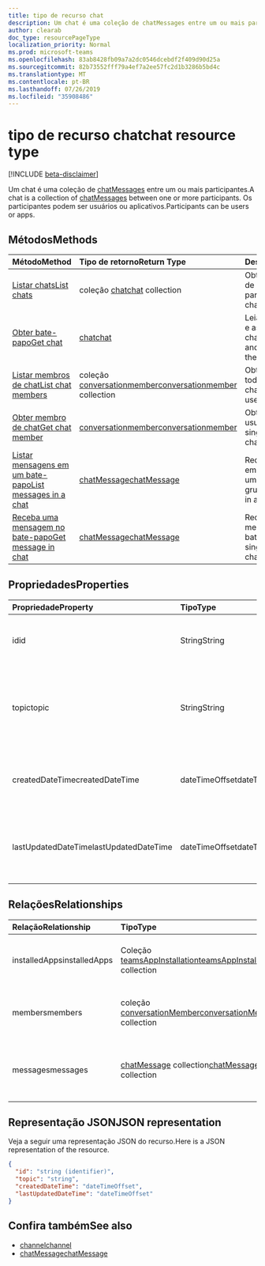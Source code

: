 ```yaml
---
title: tipo de recurso chat
description: Um chat é uma coleção de chatMessages entre um ou mais participantes.
author: clearab
doc_type: resourcePageType
localization_priority: Normal
ms.prod: microsoft-teams
ms.openlocfilehash: 83ab8428fb09a7a2dc0546dcebdf2f409d90d25a
ms.sourcegitcommit: 82b73552fff79a4ef7a2ee57fc2d1b3286b5bd4c
ms.translationtype: MT
ms.contentlocale: pt-BR
ms.lasthandoff: 07/26/2019
ms.locfileid: "35908486"
---
```

# <a name="chat-resource-type"></a><span data-ttu-id="e74e4-103">tipo de recurso chat</span><span class="sxs-lookup"><span data-stu-id="e74e4-103">chat resource type</span></span>

[!INCLUDE [beta-disclaimer](../../includes/beta-disclaimer.md)]

<span data-ttu-id="e74e4-104">Um chat é uma coleção de [chatMessages](chatmessage.md) entre um ou mais participantes.</span><span class="sxs-lookup"><span data-stu-id="e74e4-104">A chat is a collection of [chatMessages](chatmessage.md) between one or more participants.</span></span> <span data-ttu-id="e74e4-105">Os participantes podem ser usuários ou aplicativos.</span><span class="sxs-lookup"><span data-stu-id="e74e4-105">Participants can be users or apps.</span></span>

## <a name="methods"></a><span data-ttu-id="e74e4-106">Métodos</span><span class="sxs-lookup"><span data-stu-id="e74e4-106">Methods</span></span>

|  <span data-ttu-id="e74e4-107">Método</span><span class="sxs-lookup"><span data-stu-id="e74e4-107">Method</span></span>       |  <span data-ttu-id="e74e4-108">Tipo de retorno</span><span class="sxs-lookup"><span data-stu-id="e74e4-108">Return Type</span></span>  | <span data-ttu-id="e74e4-109">Descrição</span><span class="sxs-lookup"><span data-stu-id="e74e4-109">Description</span></span>|
|:---------------|:--------|:----------|
|[<span data-ttu-id="e74e4-110">Listar chats</span><span class="sxs-lookup"><span data-stu-id="e74e4-110">List chats</span></span>](../api/chat-list.md) | <span data-ttu-id="e74e4-111">coleção [chat](channel.md)</span><span class="sxs-lookup"><span data-stu-id="e74e4-111">[chat](channel.md) collection</span></span> | <span data-ttu-id="e74e4-112">Obter a lista de chats de que um usuário faz parte.</span><span class="sxs-lookup"><span data-stu-id="e74e4-112">Get the list of chats a user is part of.</span></span>|
|[<span data-ttu-id="e74e4-113">Obter bate-papo</span><span class="sxs-lookup"><span data-stu-id="e74e4-113">Get chat</span></span>](../api/chat-get.md) | [<span data-ttu-id="e74e4-114">chat</span><span class="sxs-lookup"><span data-stu-id="e74e4-114">chat</span></span>](channel.md) | <span data-ttu-id="e74e4-115">Leia as propriedades e as relações do chat.</span><span class="sxs-lookup"><span data-stu-id="e74e4-115">Read properties and relationships of the chat.</span></span>|
|[<span data-ttu-id="e74e4-116">Listar membros de chat</span><span class="sxs-lookup"><span data-stu-id="e74e4-116">List chat members</span></span>](../api/conversationmember-list.md) | <span data-ttu-id="e74e4-117">coleção [conversationmember](conversationmember.md)</span><span class="sxs-lookup"><span data-stu-id="e74e4-117">[conversationmember](conversationmember.md) collection</span></span> | <span data-ttu-id="e74e4-118">Obtenha a lista de todos os usuários no chat.</span><span class="sxs-lookup"><span data-stu-id="e74e4-118">Get the list of all users in the chat.</span></span>|
|[<span data-ttu-id="e74e4-119">Obter membro de chat</span><span class="sxs-lookup"><span data-stu-id="e74e4-119">Get chat member</span></span>](../api/conversationmember-get.md) | [<span data-ttu-id="e74e4-120">conversationmember</span><span class="sxs-lookup"><span data-stu-id="e74e4-120">conversationmember</span></span>](conversationmember.md) | <span data-ttu-id="e74e4-121">Obtenha um único usuário no chat.</span><span class="sxs-lookup"><span data-stu-id="e74e4-121">Get a single user in the chat.</span></span>|
|[<span data-ttu-id="e74e4-122">Listar mensagens em um bate-papo</span><span class="sxs-lookup"><span data-stu-id="e74e4-122">List messages in a chat</span></span>](../api/chatmessage-list.md)  | [<span data-ttu-id="e74e4-123">chatMessage</span><span class="sxs-lookup"><span data-stu-id="e74e4-123">chatMessage</span></span>](../resources/chatmessage.md) | <span data-ttu-id="e74e4-124">Receba mensagens em um bate-papo de um para um ou de grupo.</span><span class="sxs-lookup"><span data-stu-id="e74e4-124">Get messages in a 1:1 or group chat.</span></span> |
|[<span data-ttu-id="e74e4-125">Receba uma mensagem no bate-papo</span><span class="sxs-lookup"><span data-stu-id="e74e4-125">Get message in chat</span></span>](../api/chatmessage-get.md)  | [<span data-ttu-id="e74e4-126">chatMessage</span><span class="sxs-lookup"><span data-stu-id="e74e4-126">chatMessage</span></span>](../resources/chatmessage.md) | <span data-ttu-id="e74e4-127">Receba uma única mensagem em um bate-papo.</span><span class="sxs-lookup"><span data-stu-id="e74e4-127">Get a single message in a chat.</span></span> |

## <a name="properties"></a><span data-ttu-id="e74e4-128">Propriedades</span><span class="sxs-lookup"><span data-stu-id="e74e4-128">Properties</span></span>

| <span data-ttu-id="e74e4-129">Propriedade</span><span class="sxs-lookup"><span data-stu-id="e74e4-129">Property</span></span>   | <span data-ttu-id="e74e4-130">Tipo</span><span class="sxs-lookup"><span data-stu-id="e74e4-130">Type</span></span> |<span data-ttu-id="e74e4-131">Descrição</span><span class="sxs-lookup"><span data-stu-id="e74e4-131">Description</span></span>|
|:---------------|:--------|:----------|
| <span data-ttu-id="e74e4-132">id</span><span class="sxs-lookup"><span data-stu-id="e74e4-132">id</span></span>| <span data-ttu-id="e74e4-133">String</span><span class="sxs-lookup"><span data-stu-id="e74e4-133">String</span></span>| <span data-ttu-id="e74e4-134">O identificador exclusivo do chat.</span><span class="sxs-lookup"><span data-stu-id="e74e4-134">The chat's unique identifier.</span></span> <span data-ttu-id="e74e4-135">Somente leitura.</span><span class="sxs-lookup"><span data-stu-id="e74e4-135">Read-only.</span></span>|
| <span data-ttu-id="e74e4-136">topic</span><span class="sxs-lookup"><span data-stu-id="e74e4-136">topic</span></span>| <span data-ttu-id="e74e4-137">String</span><span class="sxs-lookup"><span data-stu-id="e74e4-137">String</span></span>|  <span data-ttu-id="e74e4-138">Opcion Assunto ou tópico do chat.</span><span class="sxs-lookup"><span data-stu-id="e74e4-138">(Optional) Subject or topic for the chat.</span></span> <span data-ttu-id="e74e4-139">Disponível apenas para bate-papos de grupo.</span><span class="sxs-lookup"><span data-stu-id="e74e4-139">Only available for group chats.</span></span>|
| <span data-ttu-id="e74e4-140">createdDateTime</span><span class="sxs-lookup"><span data-stu-id="e74e4-140">createdDateTime</span></span>| <span data-ttu-id="e74e4-141">dateTimeOffset</span><span class="sxs-lookup"><span data-stu-id="e74e4-141">dateTimeOffset</span></span>|  <span data-ttu-id="e74e4-142">Data e hora em que o chat foi criado.</span><span class="sxs-lookup"><span data-stu-id="e74e4-142">Date and time at which the chat was created.</span></span> <span data-ttu-id="e74e4-143">Somente leitura.</span><span class="sxs-lookup"><span data-stu-id="e74e4-143">Read-only.</span></span>|
| <span data-ttu-id="e74e4-144">lastUpdatedDateTime</span><span class="sxs-lookup"><span data-stu-id="e74e4-144">lastUpdatedDateTime</span></span>| <span data-ttu-id="e74e4-145">dateTimeOffset</span><span class="sxs-lookup"><span data-stu-id="e74e4-145">dateTimeOffset</span></span>|  <span data-ttu-id="e74e4-146">Data e hora em que o chat foi atualizado.</span><span class="sxs-lookup"><span data-stu-id="e74e4-146">Date and time at which the chat was updated.</span></span> <span data-ttu-id="e74e4-147">Somente leitura.</span><span class="sxs-lookup"><span data-stu-id="e74e4-147">Read-only.</span></span>|

## <a name="relationships"></a><span data-ttu-id="e74e4-148">Relações</span><span class="sxs-lookup"><span data-stu-id="e74e4-148">Relationships</span></span>

| <span data-ttu-id="e74e4-149">Relação</span><span class="sxs-lookup"><span data-stu-id="e74e4-149">Relationship</span></span> | <span data-ttu-id="e74e4-150">Tipo</span><span class="sxs-lookup"><span data-stu-id="e74e4-150">Type</span></span> |<span data-ttu-id="e74e4-151">Descrição</span><span class="sxs-lookup"><span data-stu-id="e74e4-151">Description</span></span>|
|:---------------|:--------|:----------|
| <span data-ttu-id="e74e4-152">installedApps</span><span class="sxs-lookup"><span data-stu-id="e74e4-152">installedApps</span></span> | <span data-ttu-id="e74e4-153">Coleção [teamsAppInstallation](teamsappinstallation.md)</span><span class="sxs-lookup"><span data-stu-id="e74e4-153">[teamsAppInstallation](teamsappinstallation.md) collection</span></span> | <span data-ttu-id="e74e4-154">Uma coleção de todos os aplicativos no chat.</span><span class="sxs-lookup"><span data-stu-id="e74e4-154">A collection of all the apps in the chat.</span></span> <span data-ttu-id="e74e4-155">Anulável.</span><span class="sxs-lookup"><span data-stu-id="e74e4-155">Nullable.</span></span> |
| <span data-ttu-id="e74e4-156">members</span><span class="sxs-lookup"><span data-stu-id="e74e4-156">members</span></span> | <span data-ttu-id="e74e4-157">coleção [conversationMember](conversationmember.md)</span><span class="sxs-lookup"><span data-stu-id="e74e4-157">[conversationMember](conversationmember.md) collection</span></span> | <span data-ttu-id="e74e4-158">Uma coleção de todas as pessoas no chat.</span><span class="sxs-lookup"><span data-stu-id="e74e4-158">A collection of all people in the chat.</span></span> <span data-ttu-id="e74e4-159">Anulável.</span><span class="sxs-lookup"><span data-stu-id="e74e4-159">Nullable.</span></span> |
| <span data-ttu-id="e74e4-160">messages</span><span class="sxs-lookup"><span data-stu-id="e74e4-160">messages</span></span> | <span data-ttu-id="e74e4-161">[chatMessage](chatmessage.md) collection</span><span class="sxs-lookup"><span data-stu-id="e74e4-161">[chatMessage](chatmessage.md) collection</span></span> | <span data-ttu-id="e74e4-162">Uma coleção de todas as mensagens no chat.</span><span class="sxs-lookup"><span data-stu-id="e74e4-162">A collection of all the messages in the chat.</span></span> <span data-ttu-id="e74e4-163">Anulável.</span><span class="sxs-lookup"><span data-stu-id="e74e4-163">Nullable.</span></span> |

## <a name="json-representation"></a><span data-ttu-id="e74e4-164">Representação JSON</span><span class="sxs-lookup"><span data-stu-id="e74e4-164">JSON representation</span></span>

<span data-ttu-id="e74e4-165">Veja a seguir uma representação JSON do recurso.</span><span class="sxs-lookup"><span data-stu-id="e74e4-165">Here is a JSON representation of the resource.</span></span>

<!-- {
  "blockType": "resource",
  "keyProperty": "id",
  "@odata.type": "microsoft.graph.chat"
}-->

```json
{
  "id": "string (identifier)",
  "topic": "string",
  "createdDateTime": "dateTimeOffset",
  "lastUpdatedDateTime": "dateTimeOffset"
}

```

## <a name="see-also"></a><span data-ttu-id="e74e4-166">Confira também</span><span class="sxs-lookup"><span data-stu-id="e74e4-166">See also</span></span>

- [<span data-ttu-id="e74e4-167">channel</span><span class="sxs-lookup"><span data-stu-id="e74e4-167">channel</span></span>](channel.md)
- [<span data-ttu-id="e74e4-168">chatMessage</span><span class="sxs-lookup"><span data-stu-id="e74e4-168">chatMessage</span></span>](chatmessage.md)

<!-- uuid: 8fcb5dbc-d5aa-4681-8e31-b001d5168d79
2015-10-25 14:57:30 UTC -->
<!--
{
  "type": "#page.annotation",
  "description": "chat resource",
  "keywords": "",
  "section": "documentation",
  "tocPath": ""
}
-->
